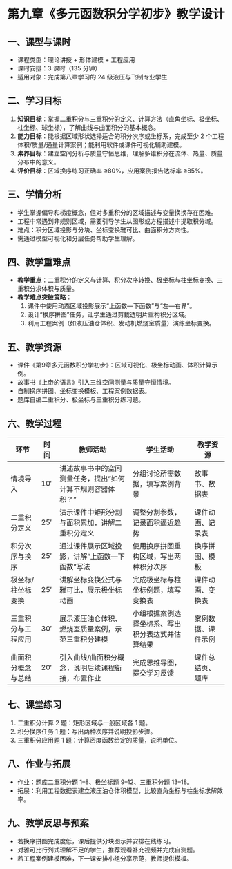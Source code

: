 # 第九章《多元函数积分学初步》教学设计

## 一、课型与课时
- 课程类型：理论讲授 + 形体建模 + 工程应用
- 课时安排：3 课时（135 分钟）
- 适用对象：完成第八章学习的 24 级液压与飞制专业学生

## 二、学习目标
1. **知识目标**：掌握二重积分与三重积分的定义、计算方法（直角坐标、极坐标、柱坐标、球坐标），了解曲线与曲面积分的基本概念。
2. **能力目标**：能根据区域形状选择适合的积分次序或坐标系，完成至少 2 个工程体积/质量/通量计算案例；能利用软件或课件可视化辅助建模。
3. **素养目标**：建立空间分析与质量守恒思维，理解多维积分在流体、热量、质量分布中的意义。
4. **评价目标**：区域换序练习正确率 ≥80%，应用案例报告达标率 ≥85%。

## 三、学情分析
- 学生掌握偏导和梯度概念，但对多重积分的区域描述与变量换换存在困难。
- 工程中常遇到非规则区域，需要引导学生从图形或方程描述中提取积分域。
- 难点：积分区域投影与分块、坐标变换雅可比、曲面积分方向性。
- 需通过模型可视化和分层任务帮助学生理解。

## 四、教学重难点
- **教学重点**：二重积分的定义与计算、积分次序转换、极坐标与柱坐标变换、三重积分求体积与质量。
- **教学难点突破策略**：
  1. 课件中使用动态区域投影展示“上函数—下函数”与“左—右界”。
  2. 设计“换序拼图”任务，让学生通过剪裁透明片重构积分区域。
  3. 利用工程案例（如液压油仓体积、发动机燃烧室质量）演练坐标变换。

## 五、教学资源
- 课件《第9章多元函数积分学初步》：区域可视化、极坐标动画、体积计算示例。
- 故事书《上帝的语言》引入三维空间测量与质量守恒情境。
- 自制换序拼图、坐标变换模板、工程案例数据表。
- 题库自编二重积分、极坐标与三重积分练习题。

## 六、教学过程
| 环节 | 时间 | 教师活动 | 学生活动 | 教学资源 |
| --- | --- | --- | --- | --- |
| 情境导入 | 10′ | 讲述故事书中的空间测量任务，提出“如何计算不规则容器体积？” | 分组讨论所需数据，填写案例背景 | 故事书、数据表 |
| 二重积分定义 | 25′ | 演示课件中矩形分割与面积累加，讲解二重积分定义 | 调整分割参数，记录面积逼近趋势 | 课件动画、记录表 |
| 积分次序与换序 | 25′ | 通过课件展示区域投影，讲解“上函数—下函数”写法 | 使用换序拼图重构区域，写出两种积分次序 | 换序拼图、模板 |
| 极坐标/柱坐标变换 | 25′ | 讲解坐标变换公式与雅可比，展示极坐标动画 | 完成极坐标与柱坐标例题，填写变换表 | 课件动画、变换表 |
| 三重积分与工程应用 | 30′ | 展示液压油仓体积、燃烧室质量案例，示范三重积分建模 | 小组根据案例选择坐标系、写出积分表达式并估算结果 | 案例数据、课件示例 |
| 曲面积分概念与总结 | 20′ | 引入曲线/曲面积分概念，说明后续课程衔接，布置作业 | 完成思维导图，提交学习反馈 | 课件总结页、题库 |

## 七、课堂练习
1. 二重积分计算 2 题：矩形区域与一般区域各 1 题。
2. 积分换序任务 1 题：写出两种次序并说明投影步骤。
3. 三重积分应用题 1 题：计算密度函数给定的质量，说明单位。

## 八、作业与拓展
- 作业：题库二重积分题 1–8、极坐标题 9–12、三重积分题 13–18。
- 拓展：利用工程数据表建立液压油仓体积模型，比较直角坐标与柱坐标求解效率。

## 九、教学反思与预案
- 若换序拼图完成度低，课后提供分块图示并安排在线练习。
- 对雅可比行列式理解不足的学生，推荐观看补充视频并完成自测题。
- 若工程案例建模困难，下一课安排小组分享示范，教师提供模板。
